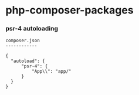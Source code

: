 # php-composer-packages


### psr-4 autoloading

    composer.json
    ------------
```
{
  "autoload": {
      "psr-4": {
          "App\\": "app/"
      }
  }
}

```
